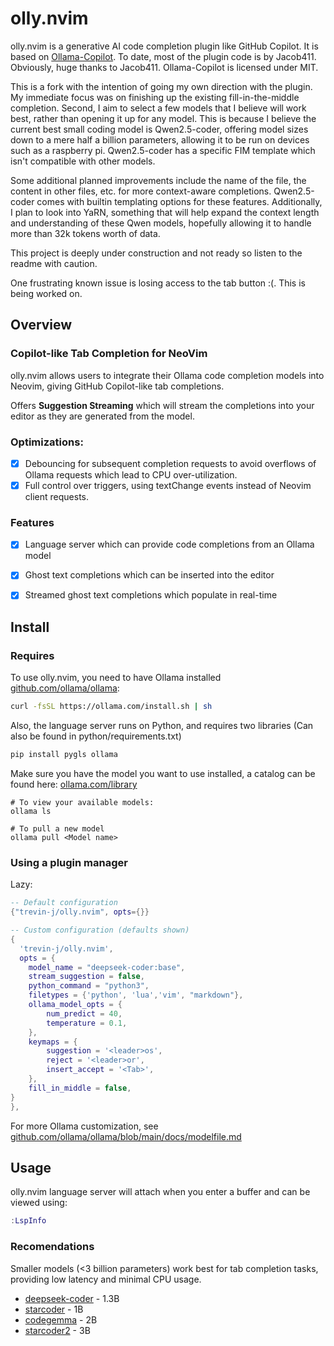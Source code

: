 # olly.nvim

olly.nvim is a generative AI code completion plugin like GitHub Copilot. It is based on [Ollama-Copilot](https://github.com/Jacob411/Ollama-Copilot).
To date, most of the plugin code is by Jacob411. Obviously, huge thanks to Jacob411.
Ollama-Copilot is licensed under MIT.

This is a fork with the intention of going my own direction with the plugin.
My immediate focus was on finishing up the existing fill-in-the-middle completion.
Second, I aim to select a few models that I believe will work best, rather than opening it up for any model.
This is because I believe the current best small coding model is Qwen2.5-coder, offering model sizes down to a mere half a billion parameters, allowing it to be run on devices such as a raspberry pi.
Qwen2.5-coder has a specific FIM template which isn't compatible with other models.

Some additional planned improvements include the name of the file, the content in other files, etc. for more context-aware completions.
Qwen2.5-coder comes with builtin templating options for these features.
Additionally, I plan to look into YaRN, something that will help expand the context length and understanding of these Qwen models, hopefully allowing it to handle more than 32k tokens worth of data.

This project is deeply under construction and not ready so listen to the readme with caution.

One frustrating known issue is losing access to the tab button :(.
This is being worked on.

## Overview
### Copilot-like Tab Completion for NeoVim
olly.nvim allows users to integrate their Ollama code completion models into Neovim, giving GitHub Copilot-like tab completions.  
  
Offers **Suggestion Streaming** which will stream the completions into your editor as they are generated from the model.

### Optimizations:
- [x] Debouncing for subsequent completion requests to avoid overflows of Ollama requests which lead to CPU over-utilization.
- [x] Full control over triggers, using textChange events instead of Neovim client requests.
### Features
- [x] Language server which can provide code completions from an Ollama model
- [x] Ghost text completions which can be inserted into the editor
- [x] Streamed ghost text completions which populate in real-time


## Install
### Requires
To use olly.nvim, you need to have Ollama installed [github.com/ollama/ollama](https://github.com/ollama/ollama):  
```bash
curl -fsSL https://ollama.com/install.sh | sh
```
Also, the language server runs on Python, and requires two libraries (Can also be found in python/requirements.txt)
```bash
pip install pygls ollama
```
Make sure you have the model you want to use installed, a catalog can be found here: [ollama.com/library](https://ollama.com/library?q=code)
```
# To view your available models:
ollama ls

# To pull a new model
ollama pull <Model name>
```
### Using a plugin manager
Lazy:
```lua
-- Default configuration
{"trevin-j/olly.nvim", opts={}}
```
```lua
-- Custom configuration (defaults shown)
{
  'trevin-j/olly.nvim',
  opts = {
    model_name = "deepseek-coder:base",
    stream_suggestion = false,
    python_command = "python3",
    filetypes = {'python', 'lua','vim', "markdown"},
    ollama_model_opts = {
        num_predict = 40,
        temperature = 0.1,
    },
    keymaps = {
        suggestion = '<leader>os',
        reject = '<leader>or',
        insert_accept = '<Tab>',
    },
    fill_in_middle = false,
}
},
```
For more Ollama customization, see [github.com/ollama/ollama/blob/main/docs/modelfile.md](https://github.com/ollama/ollama/blob/main/docs/modelfile.md)

## Usage
olly.nvim language server will attach when you enter a buffer and can be viewed using:
```lua
:LspInfo
```
### Recomendations
Smaller models (<3 billion parameters) work best for tab completion tasks, providing low latency and minimal CPU usage.
- [deepseek-coder](https://ollama.com/library/deepseek-coder:1.3b) - 1.3B
- [starcoder](https://ollama.com/library/starcoder:1b) - 1B
- [codegemma](https://ollama.com/library/codegemma:2b) - 2B
- [starcoder2](https://ollama.com/library/starcoder2:3b) - 3B

